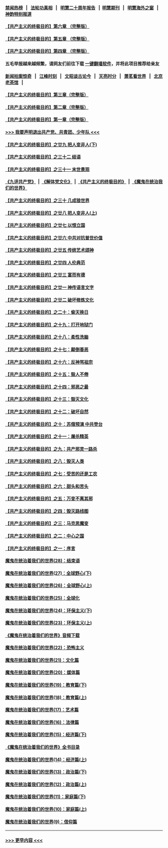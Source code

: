#### [禁闻热榜](热点新闻.md?=0)  &nbsp;&nbsp;|&nbsp;&nbsp; [法轮功真相](https://github.com/gfw-breaker/truth/blob/master/README.md?=0) &nbsp;&nbsp;|&nbsp;&nbsp; [明慧二十周年报告](https://github.com/gfw-breaker/mh-reports/blob/master/README.md?=0) &nbsp;&nbsp;|&nbsp;&nbsp;[明慧期刊](https://github.com/gfw-breaker/mh-qikan) &nbsp;&nbsp;|&nbsp;&nbsp; [明慧海外之窗](https://github.com/gfw-breaker/mh-news/blob/master/README.md?=0) &nbsp;&nbsp;|&nbsp;&nbsp; [神韵特别报道](https://github.com/gfw-breaker/mh-news/blob/master/shenyun.md?=0)
#### [【共产主义的终极目的】第六章 （完整版）](../pages/nsc422/n11428913.md?t=03031631) 
#### [【共产主义的终极目的】第五章 （完整版）](../pages/nsc422/n11428912.md?t=03031631) 
#### [【共产主义的终极目的】第四章 （完整版）](../pages/nsc422/n11428907.md?t=03031631) 
#### 五毛举报越来越频繁，请网友们前往下载 [一键翻墙软件](https://github.com/gfw-breaker/ssr-accounts)，并将此项目推荐给亲友
#### [新闻拍案惊奇](https://github.com/gfw-breaker/banned-news/blob/master/pages/link4.md) &nbsp;&nbsp;|&nbsp;&nbsp; [江峰时刻](https://github.com/gfw-breaker/banned-news/blob/master/pages/link4.md) &nbsp;&nbsp;|&nbsp;&nbsp; [文昭谈古论今](https://github.com/gfw-breaker/banned-news/blob/master/pages/link4.md) &nbsp;&nbsp;|&nbsp;&nbsp; [天亮时分](https://github.com/gfw-breaker/banned-news/blob/master/pages/link4.md) &nbsp;&nbsp;|&nbsp;&nbsp; [萧茗看世界](https://github.com/gfw-breaker/banned-news/blob/master/pages/link4.md) &nbsp;&nbsp;|&nbsp;&nbsp; [北京老茶馆](https://github.com/gfw-breaker/banned-news/blob/master/pages/link4.md) &nbsp;&nbsp;|&nbsp;&nbsp; 
#### [【共产主义的终极目的】第三章（完整版）](../pages/nsc422/n11428848.md?t=03031631) 
#### [【共产主义的终极目的】第二章（完整版）](../pages/nsc422/n11428831.md?t=03031631) 
#### [【共产主义的终极目的】第一章（完整版）](../pages/nsc422/n11417651.md?t=03031631) 
#### [>>> 我要声明退出共产党、共青团、少年队 <<<](https://github.com/begood0513/goodnews/blob/master/quit/letter.md) 
#### [【共产主义的终极目的】之廿九 把人变非人(下)](../pages/nsc422/n11344140.md?t=03031631) 
#### [【共产主义的终极目的】之三十二 结语](../pages/nsc422/n11360535.md?t=03031631) 
#### [【共产主义的终极目的】之三十一 末世景观](../pages/nsc422/n11351129.md?t=03031631) 
#### [《九评共产党》](https://github.com/begood0513/9ping.md/blob/master/README.md) &nbsp;|&nbsp; [《解体党文化》](../../../../jtdwh.md/blob/master/README.md)  &nbsp;|&nbsp; [《共产主义的终极目的》](../../../../gczydzjmd.md/blob/master/README.md) &nbsp;|&nbsp; [《魔鬼在统治我们的世界》](../../../../mgztzwmdsj.md/blob/master/README.md) 
#### [【共产主义的终极目的】之三十 几成狼世界](../pages/nsc422/n11348280.md?t=03031631) 
#### [【共产主义的终极目的】之廿八 把人变非人(上)](../pages/nsc422/n11340492.md?t=03031631) 
#### [【共产主义的终极目的】之廿七 以恨立国](../pages/nsc422/n11336944.md?t=03031631) 
#### [【共产主义的终极目的】之廿六 中共对抗普世价值](../pages/nsc422/n11324785.md?t=03031631) 
#### [【共产主义的终极目的】之廿五 传统艺术颂神](../pages/nsc422/n11296396.md?t=03031631) 
#### [【共产主义的终极目的】之廿四 人伦典范](../pages/nsc422/n11296397.md?t=03031631) 
#### [【共产主义的终极目的】之廿三 富而有德](../pages/nsc422/n11283598.md?t=03031631) 
#### [【共产主义的终极目的】之廿一 神传语言文字](../pages/nsc422/n11263265.md?t=03031631) 
#### [【共产主义的终极目的】之廿二 破坏修炼文化](../pages/nsc422/n11245728.md?t=03031631) 
#### [【共产主义的终极目的】之二十：偷天换日](../pages/nsc422/n11238846.md?t=03031631) 
#### [【共产主义的终极目的】之十九：打开地狱门](../pages/nsc422/n11206376.md?t=03031631) 
#### [【共产主义的终极目的】之十八：柔性洗脑](../pages/nsc422/n11199994.md?t=03031631) 
#### [【共产主义的终极目的】之十七：颠倒善恶](../pages/nsc422/n11179782.md?t=03031631) 
#### [【共产主义的终极目的】之十六：反神骂祖宗](../pages/nsc422/n11166798.md?t=03031631) 
#### [【共产主义的终极目的】之十五：毁人不倦](../pages/nsc422/n11166792.md?t=03031631) 
#### [【共产主义的终极目的】之十四：邪恶之最](../pages/nsc422/n11150249.md?t=03031631) 
#### [【共产主义的终极目的】之十三：毁灭文化](../pages/nsc422/n11135227.md?t=03031631) 
#### [【共产主义的终极目的】之十二：破坏自然](../pages/nsc422/n11135214.md?t=03031631) 
#### [【共产主义的终极目的】之十：苏俄预演 中共登台](../pages/nsc422/n11118424.md?t=03031631) 
#### [【共产主义的终极目的】之十一：屠杀精英](../pages/nsc422/n11118442.md?t=03031631) 
#### [【共产主义的终极目的】之九：共产邪灵一路杀](../pages/nsc422/n11114139.md?t=03031631) 
#### [【共产主义的终极目的】之八：毁灭人类](../pages/nsc422/n11108503.md?t=03031631) 
#### [【共产主义的终极目的】之七：受苦的还是工农](../pages/nsc422/n11101809.md?t=03031631) 
#### [【共产主义的终极目的】之六：甜头和苦头](../pages/nsc422/n11096971.md?t=03031631) 
#### [【共产主义的终极目的】之五：万变不离其邪](../pages/nsc422/n11091285.md?t=03031631) 
#### [【共产主义的终极目的】之四：毁灭路线图](../pages/nsc422/n11086284.md?t=03031631) 
#### [【共产主义的终极目的】之三：马克思魔变](../pages/nsc422/n11061941.md?t=03031631) 
#### [【共产主义的终极目的】之二：中心之国](../pages/nsc422/n11047728.md?t=03031631) 
#### [【共产主义的终极目的】之一：序言](../pages/nsc422/n11086077.md?t=03031631) 
#### [魔鬼在统治着我们的世界(28)：结束语](../pages/nsc422/n10936246.md?t=03031631) 
#### [魔鬼在统治着我们的世界(27)：全球野心(下)](../pages/nsc422/n10928319.md?t=03031631) 
#### [魔鬼在统治着我们的世界(26)：全球野心(上)](../pages/nsc422/n10900318.md?t=03031631) 
#### [魔鬼在统治着我们的世界(25)：全球化](../pages/nsc422/n10788205.md?t=03031631) 
#### [魔鬼在统治着我们的世界(24)：环保主义(下)](../pages/nsc422/n10695307.md?t=03031631) 
#### [魔鬼在统治着我们的世界(23)：环保主义(上)](../pages/nsc422/n10688613.md?t=03031631) 
#### [《魔鬼在统治着我们的世界》音频下载](../pages/nsc422/n10635553.md?t=03031631) 
#### [魔鬼在统治着我们的世界(22)：恐怖主义](../pages/nsc422/n10614727.md?t=03031631) 
#### [魔鬼在统治着我们的世界(21)：文化篇](../pages/nsc422/n10597706.md?t=03031631) 
#### [魔鬼在统治着我们的世界(20)：媒体篇](../pages/nsc422/n10586579.md?t=03031631) 
#### [魔鬼在统治着我们的世界(19)：教育篇(下)](../pages/nsc422/n10564808.md?t=03031631) 
#### [魔鬼在统治着我们的世界(18)：教育篇(上)](../pages/nsc422/n10526970.md?t=03031631) 
#### [魔鬼在统治着我们的世界(17)：艺术篇](../pages/nsc422/n10499093.md?t=03031631) 
#### [魔鬼在统治着我们的世界(16)：法律篇](../pages/nsc422/n10485969.md?t=03031631) 
#### [魔鬼在统治着我们的世界(15)：经济篇(下)](../pages/nsc422/n10469975.md?t=03031631) 
#### [《魔鬼在统治着我们的世界》全书目录](../pages/nsc422/n10464261.md?t=03031631) 
#### [魔鬼在统治着我们的世界(14)：经济篇(上)](../pages/nsc422/n10457370.md?t=03031631) 
#### [魔鬼在统治着我们的世界(13)：政治篇(下)](../pages/nsc422/n10448270.md?t=03031631) 
#### [魔鬼在统治着我们的世界(12)：政治篇(上)](../pages/nsc422/n10444576.md?t=03031631) 
#### [魔鬼在统治着我们的世界(11)：家庭篇(下)](../pages/nsc422/n10440961.md?t=03031631) 
#### [魔鬼在统治着我们的世界(10)：家庭篇(上)](../pages/nsc422/n10435448.md?t=03031631) 
#### [魔鬼在统治着我们的世界(9)：信仰篇](../pages/nsc422/n10432159.md?t=03031631) 

----
#### [ >>> 更早内容 <<< ](../indexes/nsc422-earlier.md)

